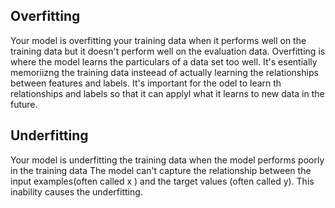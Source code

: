 ## Overfitting
Your model is overfitting your training data when it performs well on the training data but it doesn't perform well on the evaluation data. 
Overfitting is where the model learns the particulars of a data set too well. It's esentially memoriizng the training data insteead of actually learning the relationships between features and labels. It's important for the odel to learn th relationships and labels so that it can applyl what it learns to new data in the future.

## Underfitting
Your model is underfitting the training data when the model performs poorly in the training data The model can't capture the relationship between the input examples(often called x ) and the target values (often called y). This inability causes the underfitting.

